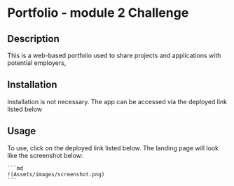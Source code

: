 # Portfolio - module 2 Challenge

## Description
This is a web-based portfolio used to share projects and applications with potential employers,

## Installation
Installation is not necessary. The app can be accessed via the deployed link listed below

## Usage
To use, click on the deployed link listed below. The landing page will look like the screenshot below:

    ```md
    !(Assets/images/screenshot.png)
    ```

